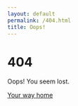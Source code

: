 ```yaml
---
layout: default
permalink: /404.html
title: Oops!
---
```


404
===

Oops! You seem lost.

[Your way home](/)